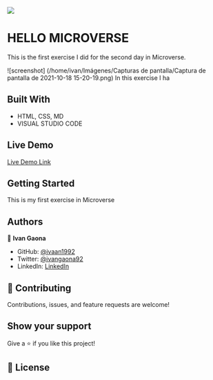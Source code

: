 ![](https://img.shields.io/badge/Microverse-blueviolet)

# HELLO MICROVERSE 
This is the first exercise I did for the second day in Microverse. 

![screenshot] (/home/ivan/Imágenes/Capturas de pantalla/Captura de pantalla de 2021-10-18 15-20-19.png)
In this exercise I ha

## Built With

- HTML, CSS, MD
- VISUAL STUDIO CODE

## Live Demo

[Live Demo Link](https://ivaan1992.github.io/Hello-Microverse/)


## Getting Started

This is my first exercise in Microverse




## Authors

👤 **Ivan Gaona**

- GitHub: [@ivaan1992](https://github.com/ivaan1992)
- Twitter: [@ivangaona92](https://twitter.com/ivangaona92)
- LinkedIn: [LinkedIn](https://www.linkedin.com/in/ivan-linares-gaona/)


## 🤝 Contributing

Contributions, issues, and feature requests are welcome!


## Show your support

Give a ⭐️ if you like this project!

## 📝 License
